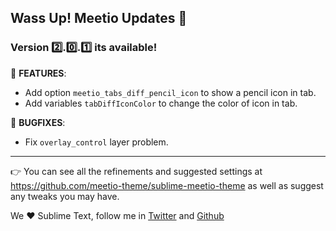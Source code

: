 ## Wass Up! Meetio Updates 🎁

### Version 2️⃣.0️⃣.1️⃣ its available!

📣 **FEATURES**:

* Add option `meetio_tabs_diff_pencil_icon`  to show a pencil icon in tab.
* Add variables `tabDiffIconColor`  to change the color of icon in tab.

👾 **BUGFIXES**:

* Fix `overlay_control` layer problem.

---

👉 You can see all the refinements and suggested settings at https://github.com/meetio-theme/sublime-meetio-theme
as well as suggest any tweaks you may have.

We ♥️ Sublime Text, follow me in [Twitter](https://twitter.com/mauroreisviera) and
[Github](https://github.com/mauroreisvieira/)
